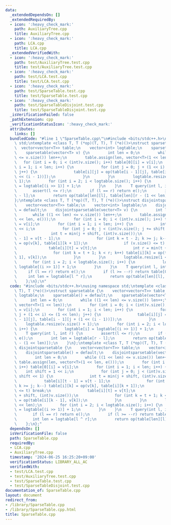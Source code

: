 ```yaml
---
data:
  _extendedDependsOn: []
  _extendedRequiredBy:
  - icon: ':heavy_check_mark:'
    path: AuxiliaryTree.cpp
    title: AuxiliaryTree.cpp
  - icon: ':heavy_check_mark:'
    path: LCA.cpp
    title: LCA.cpp
  _extendedVerifiedWith:
  - icon: ':heavy_check_mark:'
    path: test/AuxiliaryTree.test.cpp
    title: test/AuxiliaryTree.test.cpp
  - icon: ':heavy_check_mark:'
    path: test/LCA.test.cpp
    title: test/LCA.test.cpp
  - icon: ':heavy_check_mark:'
    path: test/SparseTable.test.cpp
    title: test/SparseTable.test.cpp
  - icon: ':heavy_check_mark:'
    path: test/SparseTableDisjoint.test.cpp
    title: test/SparseTableDisjoint.test.cpp
  _isVerificationFailed: false
  _pathExtension: cpp
  _verificationStatusIcon: ':heavy_check_mark:'
  attributes:
    links: []
  bundledCode: "#line 1 \"SparseTable.cpp\"\n#include <bits/stdc++.h>\nusing namespace\
    \ std;\ntemplate <class T, T (*op)(T, T), T (*e)()>\nstruct sparsetable {\n  \
    \  vector<vector<T>> table;\n    vector<int> logtable;\n    sparsetable() = default;\n\
    \    sparsetable(vector<T> v) {\n        int len = 0;\n        while ((1 << len)\
    \ <= v.size()) len++;\n        table.assign(len, vector<T>(1 << len));\n     \
    \   for (int i = 0; i < (int)v.size(); i++) table[0][i] = v[i];\n        for (int\
    \ i = 1; i < len; i++) {\n            for (int j = 0; j + (1 << i) <= (1 << len);\
    \ j++) {\n                table[i][j] = op(table[i - 1][j], table[i - 1][j + (1\
    \ << (i - 1))]);\n            }\n        }\n        logtable.resize(v.size() +\
    \ 1);\n        for (int i = 2; i < logtable.size(); i++) {\n            logtable[i]\
    \ = logtable[(i >> 1)] + 1;\n        }\n    }\n    T query(int l, int r) {\n \
    \       assert(l <= r);\n        if (l == r) return e();\n        int len = logtable[r\
    \ - l];\n        return op(table[len][l], table[len][r - (1 << len)]);\n    }\n\
    };\ntemplate <class T, T (*op)(T, T), T (*e)()>\nstruct disjointsparsetable {\n\
    \    vector<vector<T>> table;\n    vector<int> logtable;\n    disjointsparsetable()\
    \ = default;\n    disjointsparsetable(vector<T> v) {\n        int len = 0;\n \
    \       while ((1 << len) <= v.size()) len++;\n        table.assign(len, vector<T>(1\
    \ << len, e()));\n        for (int i = 0; i < (int)v.size(); i++) table[0][i]\
    \ = v[i];\n        for (int i = 1; i < len; i++) {\n            int shift = 1\
    \ << i;\n            for (int j = 0; j < (int)v.size(); j += shift << 1) {\n \
    \               int t = min(j + shift, (int)v.size());\n                table[i][t\
    \ - 1] = v[t - 1];\n                for (int k = t - 2; k >= j; k--) table[i][k]\
    \ = op(v[k], table[i][k + 1]);\n                if (v.size() <= t) break;\n  \
    \              table[i][t] = v[t];\n                int r = min(t + shift, (int)v.size());\n\
    \                for (int k = t + 1; k < r; k++) table[i][k] = op(table[i][k -\
    \ 1], v[k]);\n            }\n        }\n        logtable.resize(1 << len);\n \
    \       for (int i = 2; i < logtable.size(); i++) {\n            logtable[i] =\
    \ logtable[(i >> 1)] + 1;\n        }\n    }\n    T query(int l, int r) {\n   \
    \     if (l == r) return e();\n        if (l >= --r) return table[0][l];\n   \
    \     int len = logtable[l ^ r];\n        return op(table[len][l], table[len][r]);\n\
    \    };\n};\n"
  code: "#include <bits/stdc++.h>\nusing namespace std;\ntemplate <class T, T (*op)(T,\
    \ T), T (*e)()>\nstruct sparsetable {\n    vector<vector<T>> table;\n    vector<int>\
    \ logtable;\n    sparsetable() = default;\n    sparsetable(vector<T> v) {\n  \
    \      int len = 0;\n        while ((1 << len) <= v.size()) len++;\n        table.assign(len,\
    \ vector<T>(1 << len));\n        for (int i = 0; i < (int)v.size(); i++) table[0][i]\
    \ = v[i];\n        for (int i = 1; i < len; i++) {\n            for (int j = 0;\
    \ j + (1 << i) <= (1 << len); j++) {\n                table[i][j] = op(table[i\
    \ - 1][j], table[i - 1][j + (1 << (i - 1))]);\n            }\n        }\n    \
    \    logtable.resize(v.size() + 1);\n        for (int i = 2; i < logtable.size();\
    \ i++) {\n            logtable[i] = logtable[(i >> 1)] + 1;\n        }\n    }\n\
    \    T query(int l, int r) {\n        assert(l <= r);\n        if (l == r) return\
    \ e();\n        int len = logtable[r - l];\n        return op(table[len][l], table[len][r\
    \ - (1 << len)]);\n    }\n};\ntemplate <class T, T (*op)(T, T), T (*e)()>\nstruct\
    \ disjointsparsetable {\n    vector<vector<T>> table;\n    vector<int> logtable;\n\
    \    disjointsparsetable() = default;\n    disjointsparsetable(vector<T> v) {\n\
    \        int len = 0;\n        while ((1 << len) <= v.size()) len++;\n       \
    \ table.assign(len, vector<T>(1 << len, e()));\n        for (int i = 0; i < (int)v.size();\
    \ i++) table[0][i] = v[i];\n        for (int i = 1; i < len; i++) {\n        \
    \    int shift = 1 << i;\n            for (int j = 0; j < (int)v.size(); j +=\
    \ shift << 1) {\n                int t = min(j + shift, (int)v.size());\n    \
    \            table[i][t - 1] = v[t - 1];\n                for (int k = t - 2;\
    \ k >= j; k--) table[i][k] = op(v[k], table[i][k + 1]);\n                if (v.size()\
    \ <= t) break;\n                table[i][t] = v[t];\n                int r = min(t\
    \ + shift, (int)v.size());\n                for (int k = t + 1; k < r; k++) table[i][k]\
    \ = op(table[i][k - 1], v[k]);\n            }\n        }\n        logtable.resize(1\
    \ << len);\n        for (int i = 2; i < logtable.size(); i++) {\n            logtable[i]\
    \ = logtable[(i >> 1)] + 1;\n        }\n    }\n    T query(int l, int r) {\n \
    \       if (l == r) return e();\n        if (l >= --r) return table[0][l];\n \
    \       int len = logtable[l ^ r];\n        return op(table[len][l], table[len][r]);\n\
    \    };\n};"
  dependsOn: []
  isVerificationFile: false
  path: SparseTable.cpp
  requiredBy:
  - LCA.cpp
  - AuxiliaryTree.cpp
  timestamp: '2024-06-25 16:25:20+09:00'
  verificationStatus: LIBRARY_ALL_AC
  verifiedWith:
  - test/LCA.test.cpp
  - test/AuxiliaryTree.test.cpp
  - test/SparseTable.test.cpp
  - test/SparseTableDisjoint.test.cpp
documentation_of: SparseTable.cpp
layout: document
redirect_from:
- /library/SparseTable.cpp
- /library/SparseTable.cpp.html
title: SparseTable.cpp
---
```

